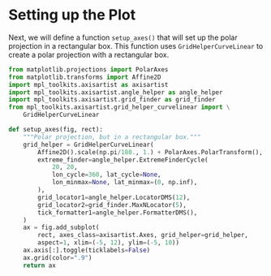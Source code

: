 # Setting up the Plot

Next, we will define a function `setup_axes()` that will set up the polar projection in a rectangular box. This function uses `GridHelperCurveLinear` to create a polar projection with a rectangular box.

```python
from matplotlib.projections import PolarAxes
from matplotlib.transforms import Affine2D
import mpl_toolkits.axisartist as axisartist
import mpl_toolkits.axisartist.angle_helper as angle_helper
import mpl_toolkits.axisartist.grid_finder as grid_finder
from mpl_toolkits.axisartist.grid_helper_curvelinear import \
    GridHelperCurveLinear

def setup_axes(fig, rect):
    """Polar projection, but in a rectangular box."""
    grid_helper = GridHelperCurveLinear(
        Affine2D().scale(np.pi/180., 1.) + PolarAxes.PolarTransform(),
        extreme_finder=angle_helper.ExtremeFinderCycle(
            20, 20,
            lon_cycle=360, lat_cycle=None,
            lon_minmax=None, lat_minmax=(0, np.inf),
        ),
        grid_locator1=angle_helper.LocatorDMS(12),
        grid_locator2=grid_finder.MaxNLocator(5),
        tick_formatter1=angle_helper.FormatterDMS(),
    )
    ax = fig.add_subplot(
        rect, axes_class=axisartist.Axes, grid_helper=grid_helper,
        aspect=1, xlim=(-5, 12), ylim=(-5, 10))
    ax.axis[:].toggle(ticklabels=False)
    ax.grid(color=".9")
    return ax
```
